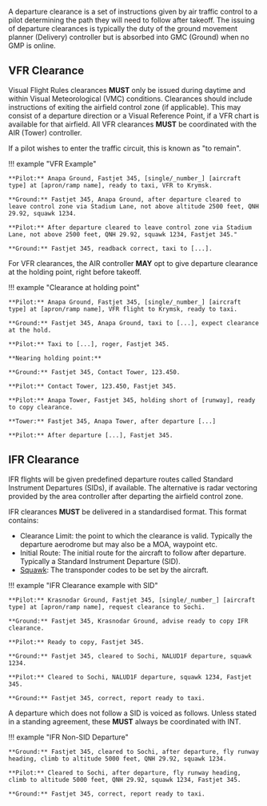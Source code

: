 A departure clearance is a set of instructions given by air traffic control to a pilot determining the path they will need to follow after takeoff. The issuing of departure clearances is typically the duty of the ground movement planner (Delivery) controller but is absorbed into GMC (Ground) when no GMP is online.

## VFR Clearance

Visual Flight Rules clearances **MUST** only be issued during daytime and within Visual Meteorological (VMC) conditions. Clearances should include instructions of exiting the airfield control zone (if applicable). This may consist of a departure direction or a Visual Reference Point, if a VFR chart is available for that airfield. All VFR clearances **MUST** be coordinated with the AIR (Tower) controller.

If a pilot wishes to enter the traffic circuit, this is known as "to remain".

!!! example "VFR Example"

    **Pilot:** Anapa Ground, Fastjet 345, [single/_number_] [aircraft type] at [apron/ramp name], ready to taxi, VFR to Krymsk.
    
    **Ground:** Fastjet 345, Anapa Ground, after departure cleared to leave control zone via Stadium Lane, not above altitude 2500 feet, QNH 29.92, squawk 1234.
    
    **Pilot:** After departure cleared to leave control zone via Stadium Lane, not above 2500 feet, QNH 29.92, squawk 1234, Fastjet 345."
    
    **Ground:** Fastjet 345, readback correct, taxi to [...].

For VFR clearances, the AIR controller **MAY** opt to give departure clearance at the holding point, right before takeoff.

!!! example "Clearance at holding point"

    **Pilot:** Anapa Ground, Fastjet 345, [single/_number_] [aircraft type] at [apron/ramp name], VFR flight to Krymsk, ready to taxi.
    
    **Ground:** Fastjet 345, Anapa Ground, taxi to [...], expect clearance at the hold.
    
    **Pilot:** Taxi to [...], roger, Fastjet 345.
    
    **Nearing holding point:**
    
    **Ground:** Fastjet 345, Contact Tower, 123.450.
    
    **Pilot:** Contact Tower, 123.450, Fastjet 345.
    
    **Pilot:** Anapa Tower, Fastjet 345, holding short of [runway], ready to copy clearance.
    
    **Tower:** Fastjet 345, Anapa Tower, after departure [...]
    
    **Pilot:** After departure [...], Fastjet 345.

## IFR Clearance

IFR flights will be given predefined departure routes called Standard Instrument Departures (SIDs), if available. The alternative is radar vectoring provided by the area controller after departing the airfield control zone. 

IFR clearances **MUST** be delivered in a standardised format. This format contains:

- Clearance Limit: the point to which the clearance is valid. Typically the departure aerodrome but may also be a MOA, waypoint etc.
- Initial Route: The initial route for the aircraft to follow after departure. Typically a Standard Instrument Departure (SID).
- [Squawk](../general-knowledge/radar_theory.md): The transponder codes to be set by the aircraft.

!!! example "IFR Clearance example with SID"

    **Pilot:** Krasnodar Ground, Fastjet 345, [single/_number_] [aircraft type] at [apron/ramp name], request clearance to Sochi.

    **Ground:** Fastjet 345, Krasnodar Ground, advise ready to copy IFR clearance.

    **Pilot:** Ready to copy, Fastjet 345.

    **Ground:** Fastjet 345, cleared to Sochi, NALUD1F departure, squawk 1234.

    **Pilot:** Cleared to Sochi, NALUD1F departure, squawk 1234, Fastjet 345.

    **Ground:** Fastjet 345, correct, report ready to taxi.

A departure which does not follow a SID is voiced as follows. Unless stated in a standing agreement, these **MUST** always be coordinated with INT.

!!! example "IFR Non-SID Departure"

    **Ground:** Fastjet 345, cleared to Sochi, after departure, fly runway heading, climb to altitude 5000 feet, QNH 29.92, squawk 1234.

    **Pilot:** Cleared to Sochi, after departure, fly runway heading, climb to altitude 5000 feet, QNH 29.92, squawk 1234, Fastjet 345.
    
    **Ground:** Fastjet 345, correct, report ready to taxi.
